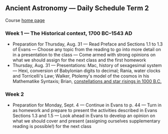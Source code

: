 ## Ancient Astronomy &mdash; Daily Schedule Term 2

Course [home page](./)

### Week 1 &mdash; The Historical context, 1700 BC&ndash;1543 AD

* Preparation for Thursday, Aug. 31 &mdash; Read Preface and Sections 1.1 to 1.3 of Evans &mdash; Choose any topic from the reading to go into more detail on in a presentation to the class &mdash; Come armed with strong opinions on what we should assign for the next class and the first homework
* Thursday, Aug. 31 &mdash; Presentations: Mac, history of sexagesimal system &mdash; Hexi, conversion of Babylonian digits to decimal; Rania, water clocks and Torricelli's Law; Walker, Ptolemy's model of the cosmos in his Mathematike Syntaxis; Brian, [constellations and star risings in 1000 B.C.](./resources/1000BCConstellations.pdf)

### Week 2

* Preparation for Monday, Sept. 4 &mdash; Continue in Evans to p. 44 &mdash; Turn in as homework and prepare to present the activities described in Evans Sections 1.3 and 1.5 &mdash; Look ahead in Evans to develop an opinion on what we should cover and present (assigning ourselves supplementary reading is possible!) for the next class
